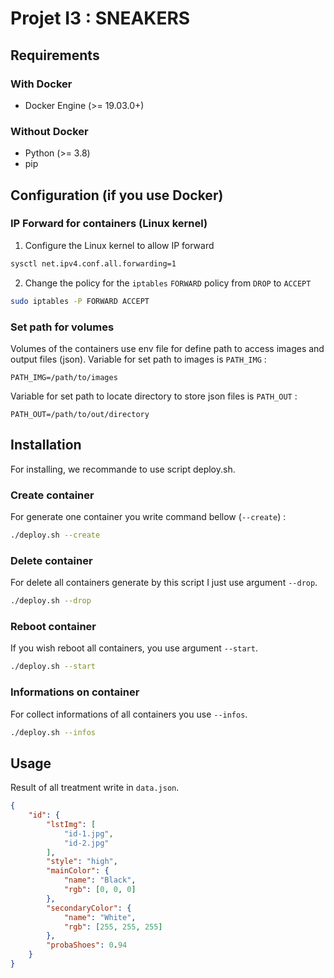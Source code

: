 # Projet I3 : SNEAKERS
## Requirements
### With Docker
* Docker Engine (>= 19.03.0+)
### Without Docker
* Python (>= 3.8)
* pip
## Configuration (if you use Docker)
### IP Forward for containers (Linux kernel)
1. Configure the Linux kernel to allow IP forward
```bash
sysctl net.ipv4.conf.all.forwarding=1
```
2. Change the policy for the `iptables` `FORWARD` policy from `DROP` to `ACCEPT`
```bash
sudo iptables -P FORWARD ACCEPT
```
### Set path for volumes
Volumes of the containers use env file for define path to access images and output files (json).
Variable for set path to images is `PATH_IMG` : 
```
PATH_IMG=/path/to/images
```
Variable for set path to locate directory to store json files is `PATH_OUT` :
```
PATH_OUT=/path/to/out/directory
```
## Installation
For installing, we recommande to use script deploy.sh. 
### Create container
For generate one container you write command bellow (`--create`) :
```bash
./deploy.sh --create
```
### Delete container
For delete all containers generate by this script I just use argument `--drop`.
```bash
./deploy.sh --drop
```
### Reboot container
If you wish reboot all containers, you use argument `--start`.
```bash
./deploy.sh --start
```
### Informations on container
For collect informations of all containers you use `--infos`.
```bash
./deploy.sh --infos
```
## Usage
Result of all treatment write in `data.json`.
```json
{
    "id": {
        "lstImg": [
            "id-1.jpg",
            "id-2.jpg"
        ],
        "style": "high",
        "mainColor": {
            "name": "Black",
            "rgb": [0, 0, 0]
        },
        "secondaryColor": {
            "name": "White",
            "rgb": [255, 255, 255]
        },
        "probaShoes": 0.94
    }
}
```